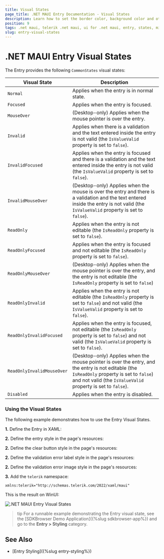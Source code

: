 ```yaml
---
title: Visual States
page_title: .NET MAUI Entry Documentation - Visual States
description: Learn how to set the border color, background color and other in the different visual states of the Telerik Entry for .NET MAUI.
position: 9
tags: .net maui, telerik .net maui, ui for .net maui, entry, states, microsoft .net maui
slug: entry-visual-states
---
```


# .NET MAUI Entry Visual States

The Entry provides the following `CommonStates` visual states:

| Visual State | Description |
| ------------- | --------------- |
| `Normal` | Applies when the entry is in normal state. |
| `Focused` | Applies when the entry is focused. |
| `MouseOver` | (Desktop-only) Applies when the mouse pointer is over the entry. |
| `Invalid` | Applies when there is a validation and the text entered inside the entry is not valid (the `IsValueValid` property is set to `false`). |
| `InvalidFocused` | Applies when the entry is focused and there is a validation and the text entered inside the entry is not valid (the `IsValueValid` property is set to `false`). |
| `InvalidMouseOver` | (Desktop-only) Applies when the mouse is over the entry and there is a validation and the text entered inside the entry is not valid (the `IsValueValid` property is set to `false`). |
| `ReadOnly` | Applies when the entry is not editable (the `IsReadOnly` property is set to `false`). |
| `ReadOnlyFocused` | Applies when the entry is focused and not editable (the `IsReadOnly` property is set to `false`). |
| `ReadOnlyMouseOver` | (Desktop-only) Applies when the mouse pointer is over the entry, and the entry is not editable (the `IsReadOnly` property is set to `false`) |
| `ReadOnlyInvalid` | Applies when the entry is not editable (the `IsReadOnly` property is set to `false`) and not valid (the `IsValueValid` property is set to `false`). |
| `ReadOnlyInvalidFocused` | Applies when the entry is focused, not editable (the `IsReadOnly` property is set to `false`) and not valid (the `IsValueValid` property is set to `false`). |
| `ReadOnlyInvalidMouseOver` | (Desktop-only) Applies when the mouse pointer is over the entry, and the entry is not editable (the `IsReadOnly` property is set to `false`) and not valid (the `IsValueValid` property is set to `false`). |
| `Disabled` | Applies when the entry is disabled. |

### Using the Visual States

The following example demonstrates how to use the Entry Visual States.

**1.** Define the Entry in XAML:

<snippet id='entry-style' />

**2.** Define the entry style in the page's resources:

<snippet id='entry-styling' />

**2.** Define the clear button style in the page's resources:

<snippet id='entry-styling-clear-button' />

**2.** Define the validation error label style in the page's resources:

<snippet id='entry-styling-validation-error-label' />

**2.** Define the validation error image style in the page's resources:

<snippet id='entry-styling-validation-error-image' />

**3.** Add the `telerik` namespace:

```XAML
xmlns:telerik="http://schemas.telerik.com/2022/xaml/maui"
```

This is the result on WinUI: 

![.NET MAUI Entry Visual States](images/)

>tip For a runnable example demonstrating the Entry visual state, see the [SDKBrowser Demo Application]({%slug sdkbrowser-app%}) and go to the **Entry > Styling** category.

## See Also

- [Entry Styling]({%slug entry-styling%})
